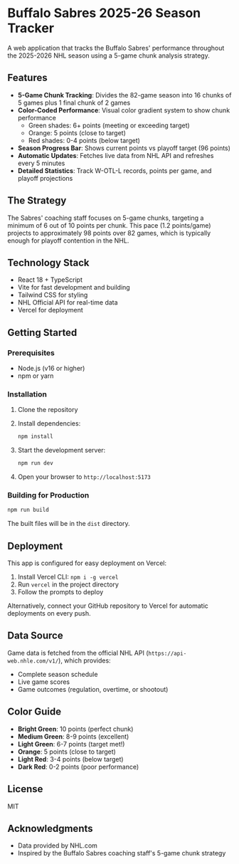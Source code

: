 # Buffalo Sabres 2025-26 Season Tracker

A web application that tracks the Buffalo Sabres' performance throughout the 2025-2026 NHL season using a 5-game chunk analysis strategy.

## Features

- **5-Game Chunk Tracking**: Divides the 82-game season into 16 chunks of 5 games plus 1 final chunk of 2 games
- **Color-Coded Performance**: Visual color gradient system to show chunk performance
  - Green shades: 6+ points (meeting or exceeding target)
  - Orange: 5 points (close to target)
  - Red shades: 0-4 points (below target)
- **Season Progress Bar**: Shows current points vs playoff target (96 points)
- **Automatic Updates**: Fetches live data from NHL API and refreshes every 5 minutes
- **Detailed Statistics**: Track W-OTL-L records, points per game, and playoff projections

## The Strategy

The Sabres' coaching staff focuses on 5-game chunks, targeting a minimum of 6 out of 10 points per chunk. This pace (1.2 points/game) projects to approximately 98 points over 82 games, which is typically enough for playoff contention in the NHL.

## Technology Stack

- React 18 + TypeScript
- Vite for fast development and building
- Tailwind CSS for styling
- NHL Official API for real-time data
- Vercel for deployment

## Getting Started

### Prerequisites

- Node.js (v16 or higher)
- npm or yarn

### Installation

1. Clone the repository
2. Install dependencies:
   ```bash
   npm install
   ```

3. Start the development server:
   ```bash
   npm run dev
   ```

4. Open your browser to `http://localhost:5173`

### Building for Production

```bash
npm run build
```

The built files will be in the `dist` directory.

## Deployment

This app is configured for easy deployment on Vercel:

1. Install Vercel CLI: `npm i -g vercel`
2. Run `vercel` in the project directory
3. Follow the prompts to deploy

Alternatively, connect your GitHub repository to Vercel for automatic deployments on every push.

## Data Source

Game data is fetched from the official NHL API (`https://api-web.nhle.com/v1/`), which provides:
- Complete season schedule
- Live game scores
- Game outcomes (regulation, overtime, or shootout)

## Color Guide

- **Bright Green**: 10 points (perfect chunk)
- **Medium Green**: 8-9 points (excellent)
- **Light Green**: 6-7 points (target met!)
- **Orange**: 5 points (close to target)
- **Light Red**: 3-4 points (below target)
- **Dark Red**: 0-2 points (poor performance)

## License

MIT

## Acknowledgments

- Data provided by NHL.com
- Inspired by the Buffalo Sabres coaching staff's 5-game chunk strategy
